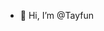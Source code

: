 - 👋 Hi, I’m @Tayfun


<!---
tayph00n/tayph00n is a ✨ special ✨ repository because its `README.md` (this file) appears on your GitHub profile.
You can click the Preview link to take a look at your changes.
--->
